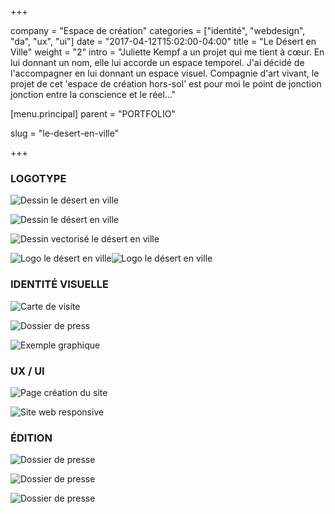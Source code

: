 +++

company = "Espace de création"
categories = ["identité", "webdesign", "da", "ux", "ui"]
date = "2017-04-12T15:02:00-04:00"
title = "Le Désert en Ville"
weight = "2"
intro = "Juliette Kempf a un projet qui me tient à cœur. En lui donnant un nom, elle lui accorde un espace temporel. J'ai décidé de l'accompagner en lui donnant un espace visuel. Compagnie d'art vivant, le projet de cet 'espace de création hors-sol' est pour moi le point de jonction jonction entre la conscience et le réel…"

[menu.principal]
parent = "PORTFOLIO"

slug = "le-desert-en-ville"

+++

### LOGOTYPE

![Dessin le désert en ville](/img/ledesertenville/logo_2.jpg)

![Dessin le désert en ville](/img/ledesertenville/logo_3.jpg)

![Dessin vectorisé le désert en ville](/img/ledesertenville/logo_4.jpg)

![Logo le désert en ville](/img/ledesertenville/logo_final1.jpg)![Logo le désert en ville](/img/ledesertenville/logo_final2.jpg)


### IDENTITÉ VISUELLE

![Carte de visite](/img/ledesertenville/ldev_identite_4.jpg)

![Dossier de press](/img/ledesertenville/ldev_identite_1.jpg)

![Exemple graphique](/img/ledesertenville/ldev_identite_2.jpg)

### UX / UI

![Page création du site](/img/ledesertenville/ldev_web_1.jpg)

![Site web responsive](/img/ledesertenville/ldev_web_2.jpg)

### ÉDITION

![Dossier de presse](/img/ledesertenville/ldev_print_1.jpg)

![Dossier de presse](/img/ledesertenville/ldev_print_2.jpg)

![Dossier de presse](/img/ledesertenville/ldev_print_3.jpg)
